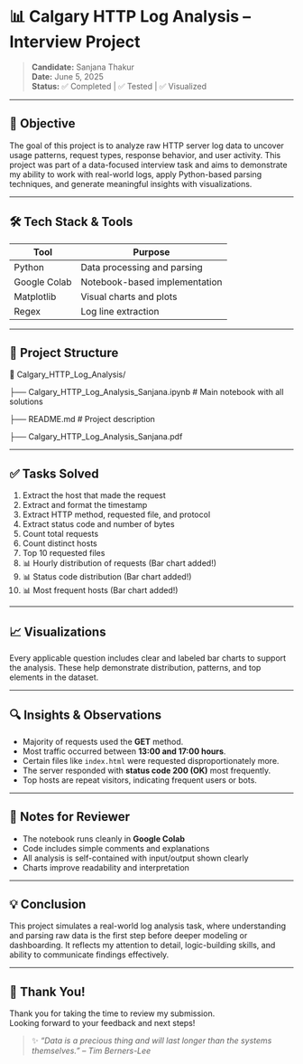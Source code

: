 # 📊 Calgary HTTP Log Analysis – Interview Project

> **Candidate:** Sanjana Thakur  
> **Date:** June 5, 2025  
> **Status:** ✅ Completed | ✅ Tested | ✅ Visualized

---

## 🎯 Objective

The goal of this project is to analyze raw HTTP server log data to uncover usage patterns, request types, response behavior, and user activity. This project was part of a data-focused interview task and aims to demonstrate my ability to work with real-world logs, apply Python-based parsing techniques, and generate meaningful insights with visualizations.

---

## 🛠️ Tech Stack & Tools

| Tool          | Purpose                        |
|---------------|--------------------------------|
| Python        | Data processing and parsing    |
| Google Colab  | Notebook-based implementation  |
| Matplotlib    | Visual charts and plots        |
| Regex         | Log line extraction            |

---

## 📂 Project Structure

📁 Calgary_HTTP_Log_Analysis/

├── Calgary_HTTP_Log_Analysis_Sanjana.ipynb # Main notebook with all solutions

├── README.md # Project description


├── Calgary_HTTP_Log_Analysis_Sanjana.pdf 

---

## ✅ Tasks Solved

1. Extract the host that made the request
2. Extract and format the timestamp
3. Extract HTTP method, requested file, and protocol
4. Extract status code and number of bytes
5. Count total requests
6. Count distinct hosts
7. Top 10 requested files
8. 📊 Hourly distribution of requests (Bar chart added!)
9. 📊 Status code distribution (Bar chart added!)
10. 📊 Most frequent hosts (Bar chart added!)

---

## 📈 Visualizations

Every applicable question includes clear and labeled bar charts to support the analysis. These help demonstrate distribution, patterns, and top elements in the dataset.

---

## 🔍 Insights & Observations

- Majority of requests used the **GET** method.
- Most traffic occurred between **13:00 and 17:00 hours**.
- Certain files like `index.html` were requested disproportionately more.
- The server responded with **status code 200 (OK)** most frequently.
- Top hosts are repeat visitors, indicating frequent users or bots.

---

## 📌 Notes for Reviewer

- The notebook runs cleanly in **Google Colab**
- Code includes simple comments and explanations
- All analysis is self-contained with input/output shown clearly
- Charts improve readability and interpretation

---

## 💡 Conclusion

This project simulates a real-world log analysis task, where understanding and parsing raw data is the first step before deeper modeling or dashboarding. It reflects my attention to detail, logic-building skills, and ability to communicate findings effectively.

---

## 🙏 Thank You!

Thank you for taking the time to review my submission.  
Looking forward to your feedback and next steps!

> ✨ _“Data is a precious thing and will last longer than the systems themselves.” – Tim Berners-Lee_

